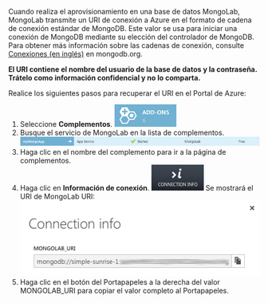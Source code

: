 Cuando realiza el aprovisionamiento en una base de datos MongoLab, MongoLab transmite un URI de conexión a Azure en el formato de cadena de conexión estándar de MongoDB. Este valor se usa para iniciar una conexión de MongoDB mediante su elección del controlador de MongoDB. Para obtener más información sobre las cadenas de conexión, consulte [Conexiones (en inglés)](http://www.mongodb.org/display/DOCS/Connections) en mongodb.org.

**El URI contiene el nombre del usuario de la base de datos y la contraseña. Trátelo como información confidencial y no lo comparta.**

Realice los siguientes pasos para recuperar el URI en el Portal de Azure:

1. Seleccione **Complementos**. ![AddonsButton][button-addons]
1. Busque el servicio de MongoLab en la lista de complementos. ![MongolabEntry][entry-mongolabaddon]
1. Haga clic en el nombre del complemento para ir a la página de complementos.
1. Haga clic en **Información de conexión**. ![BotónConnectionInfo][button-connectioninfo] Se mostrará el URI de MongoLab URI: ![ConnectionInfoScreen][screen-connectioninfo]  
1.  Haga clic en el botón del Portapapeles a la derecha del valor MONGOLAB_URI para copiar el valor completo al Portapapeles.

[entry-mongolabaddon]: ./media/howto-get-connectioninfo-mongolab/entry-mongolabaddon.png
[button-connectioninfo]: ./media/howto-get-connectioninfo-mongolab/button-connectioninfo.png
[screen-connectioninfo]: ./media/howto-get-connectioninfo-mongolab/dialog-mongolab_connectioninfo.png
[button-addons]: ./media/howto-get-connectioninfo-mongolab/button-addons.png

<!---HONumber=July15_HO3-->
